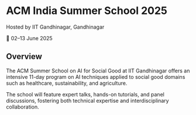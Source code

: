 # ACM India Summer School 2025
Hosted by IIT Gandhinagar, Gandhinagar

📅 02–13 June 2025

## Overview
The ACM Summer School on AI for Social Good at IIT Gandhinagar offers an intensive 11-day program on AI techniques applied to social good domains such as healthcare, sustainability, and agriculture.

The school will feature expert talks, hands-on tutorials, and panel discussions, fostering both technical expertise and interdisciplinary collaboration.

